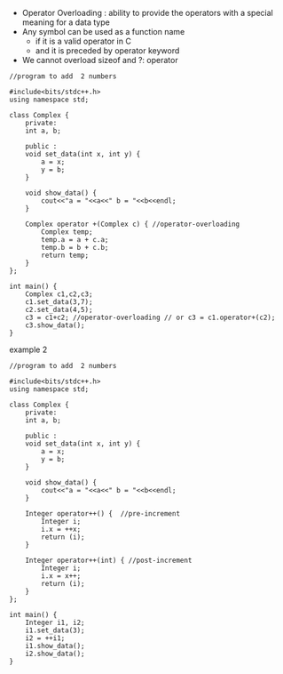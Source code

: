 * Operator Overloading : ability to provide the operators with a special meaning for a data type
* Any symbol can be used as a function name 
  * if it is a valid operator in C
  * and it is preceded by operator keyword
* We cannot  overload sizeof and ?: operator

```
//program to add  2 numbers

#include<bits/stdc++.h>
using namespace std;

class Complex {
    private: 
    int a, b;
    
    public :
    void set_data(int x, int y) {
        a = x;
        y = b;
    }
    
    void show_data() {
        cout<<"a = "<<a<<" b = "<<b<<endl;
    }
    
    Complex operator +(Complex c) { //operator-overloading
        Complex temp;
        temp.a = a + c.a;
        temp.b = b + c.b;
        return temp;
    }
};

int main() {
    Complex c1,c2,c3; 
    c1.set_data(3,7);
    c2.set_data(4,5);
    c3 = c1+c2; //operator-overloading // or c3 = c1.operator+(c2);
    c3.show_data();
}
```
example 2

```
//program to add  2 numbers

#include<bits/stdc++.h>
using namespace std;

class Complex {
    private: 
    int a, b;
    
    public :
    void set_data(int x, int y) {
        a = x;
        y = b;
    }
    
    void show_data() {
        cout<<"a = "<<a<<" b = "<<b<<endl;
    }
    
    Integer operator++() {  //pre-increment
        Integer i;
        i.x = ++x;
        return (i);
    }
    
    Integer operator++(int) { //post-increment
        Integer i;
        i.x = x++;
        return (i);
    }
};

int main() {
    Integer i1, i2;
    i1.set_data(3);
    i2 = ++i1;
    i1.show_data();
    i2.show_data();
}
```
